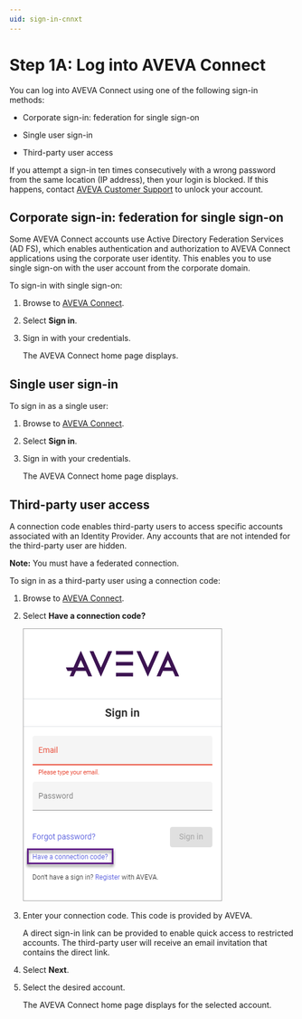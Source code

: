```yaml
---
uid: sign-in-cnnxt
---
```


# Step 1A: Log into AVEVA Connect

You can log into AVEVA Connect using one of the following sign-in methods:

* Corporate sign-in: federation for single sign-on

* Single user sign-in

* Third-party user access

If you attempt a sign-in ten times consecutively with a wrong password from the same location (IP address), then your login is blocked. If this happens, contact [AVEVA Customer Support](https://softwaresupport.aveva.com) to unlock your account.

## Corporate sign-in: federation for single sign-on

Some AVEVA Connect accounts use Active Directory Federation Services (AD FS), which enables authentication and authorization to AVEVA Connect applications using the corporate user identity. This enables you to use single sign-on with the user account from the corporate domain.

To sign-in with single sign-on:

1. Browse to [AVEVA Connect](https://connect.aveva.com/).

1. Select **Sign in**.

1. Sign in with your credentials.

    The AVEVA Connect home page displays.

## Single user sign-in

To sign in as a single user:

1. Browse to [AVEVA Connect](https://connect.aveva.com/).

1. Select **Sign in**.

1. Sign in with your credentials.

    The AVEVA Connect home page displays.

## Third-party user access

A connection code enables third-party users to access specific accounts associated with an Identity Provider. Any accounts that are not intended for the third-party user are hidden.

**Note:** You must have a federated connection.

To sign in as a third-party user using a connection code:

1. Browse to [AVEVA Connect](https://connect.aveva.com/).

1. Select **Have a connection code?**

    ![Connection code screen](./images/cnnxtn-code-3rd-party.png)

1. Enter your connection code. This code is provided by AVEVA.

    A direct sign-in link can be provided to enable quick access to restricted accounts. The third-party user will receive an email invitation that contains the direct link.

1. Select **Next**.

1. Select the desired account.

    The AVEVA Connect home page displays for the selected account.